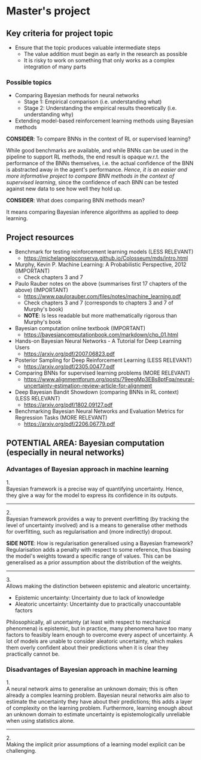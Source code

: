 # Master's project

## Key criteria for project topic
- Ensure that the topic produces valuable intermediate steps
    - The value addition must begin as early in the research as possible
    - It is risky to work on something that only works as a complex integration of many parts

### Possible topics
- Comparing Bayesian methods for neural networks
    - Stage 1: Empirical comparison (i.e. understanding what)
    - Stage 2: Understanding the empirical results theoretically (i.e. understanding why)
- Extending model-based reinforcement learning methods using Bayesian methods

**CONSIDER**: To compare BNNs in the context of RL or supervised learning?

While good benchmarks are available, and while BNNs can be used in the pipeline to support RL methods, the end result is opaque w.r.t. the performance of the BNNs themselves, i.e. the actual confidence of the BNN is abstracted away in the agent's performance. _Hence, it is an easier and more informative project to compare BNN methods in the context of supervised learning_, since the confidence of each BNN can be tested against new data to see how well they hold up.

**CONSIDER**: What does comparing BNN methods mean?

It means comparing Bayesian inference algorithms as applied to deep learning.

## Project resources
- Benchmark for testing reinforcement learning models (LESS RELEVANT)
    - https://michelangeloconserva.github.io/Colosseum/mds/intro.html
- Murphy, Kevin P. Machine Learning: A Probabilistic Perspective, 2012 (IMPORTANT)
    - Check chapters 3 and 7
- Paulo Rauber notes on the above (summarises first 17 chapters of the above) (IMPORTANT)
    - https://www.paulorauber.com/files/notes/machine_learning.pdf
    - Check chapters 3 and 7 (corresponds to chapters 3 and 7 of Murphy's book)
    - **NOTE**: Is less readable but more mathematically rigorous than Murphy's book
- Bayesian computation online textbook (IMPORTANT)
    - https://bayesiancomputationbook.com/markdown/chp_01.html
- Hands-on Bayesian Neural Networks - A Tutorial for Deep Learning Users
    - https://arxiv.org/pdf/2007.06823.pdf
- Posterior Sampling for Deep Reinforcement Learning (LESS RELEVANT)
    - https://arxiv.org/pdf/2305.00477.pdf
- Comparing BNNs for supervised learning problems (MORE RELEVANT)
    - https://www.alignmentforum.org/posts/79eegMp3EBs8ptFqa/neural-uncertainty-estimation-review-article-for-alignment
- Deep Bayesian Bandit Showdown (comparing BNNs in RL context) (LESS RELEVANT)
    - https://arxiv.org/pdf/1802.09127.pdf
- Benchmarking Bayesian Neural Networks and Evaluation Metrics for Regression Tasks (MORE RELEVANT)
    - https://arxiv.org/pdf/2206.06779.pdf

## POTENTIAL AREA: Bayesian computation (especially in neural networks)
### Advantages of Bayesian approach in machine learning
1.<br> Bayesian framework is a precise way of quantifying uncertainty. Hence, they give a way for the model to express its confidence in its outputs.

---

2.<br> Bayesian framework provides a way to prevent overfitting (by tracking the level of uncertainty involved) and is a means to generalise other methods for overfitting, such as regularisation and (more indirectly) dropout.


**SIDE NOTE**: How is regularisation generalised using a Bayesian framework? Regularisation adds a penalty with respect to some reference, thus biasing the model's weights toward a specific range of values. This can be generalised as a prior assumption about the distribution of the weights.

---

3.<br> Allows making the distinction between epistemic and aleatoric uncertainty.

- Epistemic uncertainty: Uncertainty due to lack of knowledge
- Aleatoric uncertainty: Uncertainty due to practically unaccountable factors

Philosophically, all uncertainty (at least with respect to mechanical phenomena) is epistemic, but in practice, many phenomena have too many factors to feasibly learn enough to overcome every aspect of uncertainty. A lot of models are unable to consider aleatoric uncertainty, which makes them overly confident about their predictions when it is clear they practically cannot be.

### Disadvantages of Bayesian approach in machine learning
1.<br> A neural network aims to generalise an unknown domain; this is often already a complex learning problem. Bayesian neural networks aim also to estimate the uncertainty they have about their predictions; this adds a layer of complexity on the learning problem. Furthermore, learning enough about an unknown domain to estimate uncertainty is epistemologically unreliable when using statistics alone.

---

2.<br> Making the implicit prior assumptions of a learning model explicit can be challenging.
